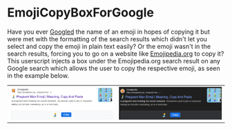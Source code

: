 # EmojiCopyBoxForGoogle
Have you ever [Googled](https://www.google.com/) the name of an emoji in hopes of copying it but were met with the formatting of the search results which didn't let you select and copy the emoji in plain text easily? Or the emoji wasn't in the search results, forcing you to go on a website like [Emojipedia.org](https://emojipedia.org/) to copy it? <br>
This userscript injects a box under the Emojipedia.org search result on any Google search which allows the user to copy the respective emoji, as seen in the example below.
<table>
  <tr>
    <th>
      <img src=/assets/Light.png/>
    </th>
    <th>
      <img src=/assets/Dark.png/>
    </th>
  </tr>
</table>
